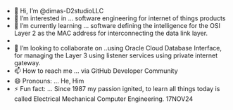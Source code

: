 - 👋 Hi, I’m @dimas-D2studioLLC
- 👀 I’m interested in ... software engineering for internet of things products
- 🌱 I’m currently learning ... software defining the intelligence for the OSI Layer 2 as the MAC address for interconnecting the data link layer.
- 
- 💞️ I’m looking to collaborate on ..using Oracle Cloud Database Interface, for managing the Layer 3 using listener services using private internet gateway.
- 📫 How to reach me ... via GitHub Developer Community
- 😄 Pronouns: ... He, Him
- ⚡ Fun fact: ... Since 1987 my passion ignited, to learn all things today is called Electrical Mechanical Computer Engineering. 17NOV24

<!---
dimas-D2studioLLC/dimas-D2studioLLC is a ✨ special ✨ repository because its `README.md` (this file) appears on your GitHub profile.
You can click the Preview link to take a look at your changes.
--->
